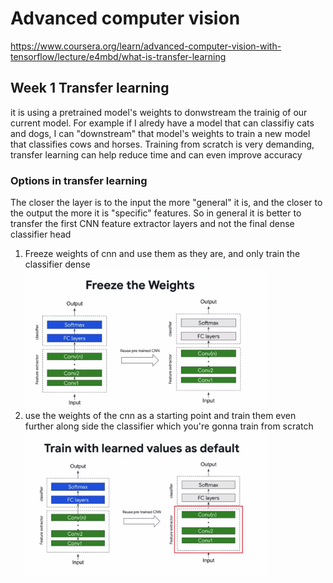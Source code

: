 # Advanced computer vision

<style>
img{
  max-width: 80%;
}
</style>

https://www.coursera.org/learn/advanced-computer-vision-with-tensorflow/lecture/e4mbd/what-is-transfer-learning

## Week 1 Transfer learning
it is using a pretrained model's weights to donwstream the trainig of our current model. For example if I alredy have a model that can classifiy cats and dogs, I can "downstream" that model's weights to train a new model that classifies cows and horses. Training from scratch is very demanding, transfer learning can help reduce time and can even improve accuracy

### Options in transfer learning
The closer the layer is to the input the more "general" it is, and the closer to the output the more it is "specific" features. So in general it is better to transfer the first CNN feature extractor layers and not the final dense classifier head
1. Freeze weights of cnn and use them as they are, and only train the classifier dense ![](screenshots/2021-12-04-19-56-38.png)
2. use the weights of the cnn as a starting point and train them even further along side the classifier which you're gonna train from scratch ![](screenshots/2021-12-04-20-01-13.png)